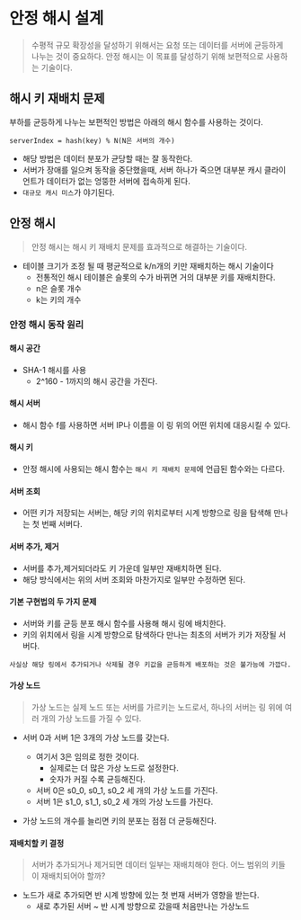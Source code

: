 # 안정 해시 설계
> 수평적 규모 확장성을 달성하기 위해서는 요청 또는 데이터를 서버에 균등하게 나누는 것이 중요하다. 안정 해시는 이 목표를 달성하기 위해
> 보편적으로 사용하는 기술이다.

## 해시 키 재배치 문제

부하를 균등하게 나누는 보편적인 방법은 아래의 해시 함수를 사용하는 것이다.
```
serverIndex = hash(key) % N(N은 서버의 개수)
```
- 해당 방법은 데이터 분포가 균당할 때는 잘 동작한다. 
- 서버가 장애를 일으켜 동작을 중단했을때, 서버 하나가 죽으면 대부분 캐시 클라이언트가 데이터가 없는 엉뚱한 서버에 접속하게 된다.
- `대규모 캐시 미스`가 야기된다.

## 안정 해시
> 안정 해시는 해시 키 재배치 문제를 효과적으로 해결하는 기술이다.

- 테이블 크기가 조정 될 때 평균적으로 k/n개의 키만 재배치하는 해시 기술이다
  + 전통적인 해시 테이블은 슬롯의 수가 바뀌면 거의 대부분 키를 재배치한다.
  + n은 슬롯 개수
  + k는 키의 개수

### 안정 해시 동작 원리

#### 해시 공간
- SHA-1 해시를 사용
  + 2^160 - 1까지의 해시 공간을 가진다.

#### 해시 서버
- 해시 함수 f를 사용하면 서버 IP나 이름을 이 링 위의 어떤 위치에 대응시킬 수 있다.

#### 해시 키
- 안정 해시에 사용되는 해시 함수는 `해시 키 재배치 문제`에 언급된 함수와는 다르다.

#### 서버 조회
- 어떤 키가 저장되는 서버는, 해당 키의 위치로부터 시계 방향으로 링을 탐색해 만나는 첫 번째 서버다.

#### 서버 추가, 제거
- 서버를 추가,제거되더라도 키 가운데 일부만 재배치하면 된다.
- 해당 방식에서는 위의 서버 조회와 마찬가지로 일부만 수정하면 된다.

#### 기본 구현법의 두 가지 문제
- 서버와 키를 균등 분포 해시 함수를 사용해 해시 링에 배치한다.
- 키의 위치에서 링을 시계 방향으로 탐색하다 만나는 최초의 서버가 키가 저장될 서버다.

`사실상 해당 링에서 추가되거나 삭제될 경우 키값을 균등하게 배포하는 것은 불가능에 가깝다.`

#### 가상 노드
> 가상 노드는 실제 노드 또는 서버를 가르키는 노드로서, 하나의 서버는 링 위에 여러 개의 가상 노드를 가질 수 있다.

- 서버 0과 서버 1은 3개의 가상 노드를 갖는다.
  + 여기서 3은 임의로 정한 것이다.
    * 실제로는 더 많은 가상 노드로 설정한다.
    * 숫자가 커질 수록 균등해진다.
  + 서버 0은 s0_0, s0_1, s0_2 세 개의 가상 노드를 가진다.
  + 서버 1은 s1_0, s1_1, s0_2 세 개의 가상 노드를 가진다.

- 가상 노드의 개수를 늘리면 키의 분포는 점점 더 균등해진다.

#### 재배치할 키 결정
> 서버가 추가되거나 제거되면 데이터 일부는 재배치해야 한다. 어느 범위의 키들이 재배치되어야 할까?
- 노드가 새로 추가되면 반 시계 방향에 있는 첫 번재 서버가 영향을 받는다.
  + 새로 추가된 서버 ~ 반 시계 방향으로 갔을때 처음만나는 가상노드
    
